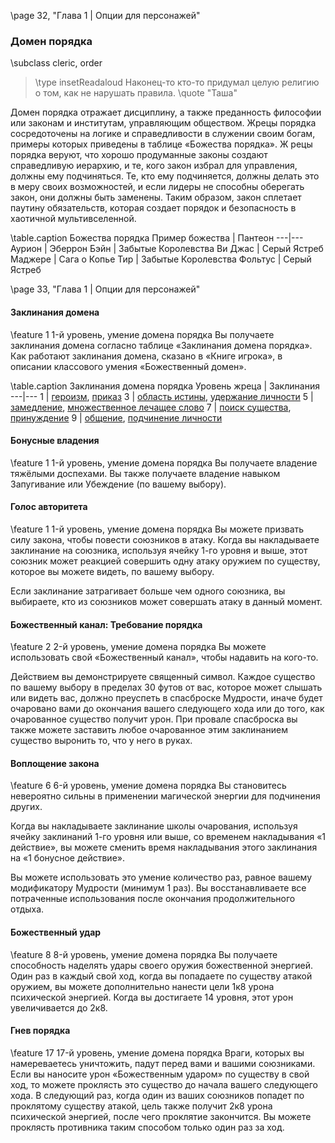 \page 32, "Глава 1 | Опции для персонажей"
### Домен порядка
\subclass cleric, order

> \type insetReadaloud
> Наконец-то кто-то придумал целую религию о том, как не нарушать правила.
> \quote "Таша"

Домен порядка отражает дисциплину, а также преданность философии или законам и институтам, управляющим обществом. Жрецы порядка сосредоточены на логике и справедливости в служении своим богам, примеры которых приведены в таблице «Божества порядка».
Ж
рецы порядка веруют, что хорошо продуманные законы создают справедливую иерархию, и те, кого закон избрал для управления, должны ему подчиняться. Те, кто ему подчиняется, должны делать это в меру своих возможностей, и если лидеры не способны оберегать закон, они должны быть заменены. Таким образом, закон сплетает паутину обязательств, которая создает порядок и безопасность в хаотичной мультивселенной.

\table.caption Божества порядка
Пример божества | Пантеон
---|---
Аурион | Эберрон
Бэйн | Забытые Королевства
Ви Джас | Серый Ястреб
Маджере | Сага о Копье
Тир | Забытые Королевства
Фольтус | Серый Ястреб

\page 33, "Глава 1 | Опции для персонажей"

#### Заклинания домена
\feature 1
1-й уровень, умение домена порядка
Вы получаете заклинания домена согласно таблице «Заклинания домена порядка». Как работают заклинания домена, сказано в «Книге игрока», в описании классового умения «Божественный домен».

\table.caption Заклинания домена порядка
Уровень жреца | Заклинания
---|---
1 | [героизм](spell.heroism), [приказ](spell.command)
3 | [область истины](spell.zone_of_truth), [удержание личности](spell.hold_person)
5 | [замедление](spell.slow), [множественное лечащее слово](spell.mass_healing_word)
7 | [поиск существа](spell.locate_creature), [принуждение](spell.compulsion)
9 | [общение](spell.commune), [подчинение личности](spell.dominate_person)

#### Бонусные владения
\feature 1
1-й уровень, умение домена порядка
Вы получаете владение тяжёлыми доспехами. Вы также получаете владение навыком Запугивание или Убеждение (по вашему выбору).

#### Голос авторитета
\feature 1
1-й уровень, умение домена порядка
Вы можете призвать силу закона, чтобы повести союзников в атаку. Когда вы накладываете заклинание на союзника, используя ячейку 1-го уровня и выше, этот союзник может реакцией совершить одну атаку оружием по существу, которое вы можете видеть, по вашему выбору.

Если заклинание затрагивает больше чем одного союзника, вы выбираете, кто из союзников может совершать атаку в данный момент.

#### Божественный канал: Требование порядка
\feature 2
2-й уровень, умение домена порядка
Вы можете использовать свой «Божественный канал», чтобы надавить на кого-то.

Действием вы демонстрируете священный символ. Каждое существо по вашему выбору в пределах 30 футов от вас, которое может слышать или видеть вас, должно преуспеть в спасброске Мудрости, иначе будет очаровано вами до окончания вашего следующего хода или до того, как очарованное существо получит урон. При провале спасброска вы также можете заставить любое очарованное этим заклинанием существо выронить то, что у него в руках.

#### Воплощение закона
\feature 6
6-й уровень, умение домена порядка
Вы становитесь невероятно сильны в применении магической энергии для подчинения других.

Когда вы накладываете заклинание школы очарования, используя ячейку заклинаний 1-го уровня или выше, со временем накладывания «1 действие», вы можете сменить время накладывания этого заклинания на «1 бонусное действие».

Вы можете использовать это умение количество раз, равное вашему модификатору Мудрости (минимум 1 раз). Вы восстанавливаете все потраченные использования после окончания продолжительного отдыха.

#### Божественный удар
\feature 8
8-й уровень, умение домена порядка
Вы получаете способность наделять удары своего оружия божественной энергией. Один раз в каждый свой ход, когда вы попадаете по существу атакой оружием, вы можете дополнительно нанести цели 1к8 урона психической энергией. Когда вы достигаете 14 уровня, этот урон увеличивается до 2к8.

#### Гнев порядка
\feature 17
17-й уровень, умение домена порядка
Враги, которых вы намереваетесь уничтожить, падут перед вами и вашими союзниками. Если вы наносите урон «Божественным ударом» по существу в свой ход, то можете проклясть это существо до начала вашего следующего хода. В следующий раз, когда один из ваших союзников попадет по проклятому существу атакой, цель также получит 2к8 урона психической энергией, после чего проклятие закончится. Вы можете проклясть противника таким способом только один раз за ход.
